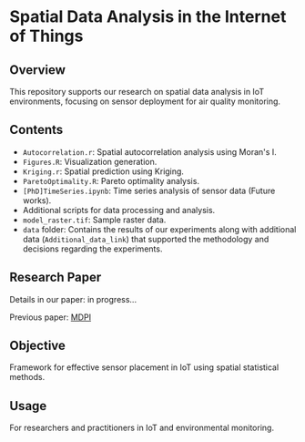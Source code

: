 # Spatial Data Analysis in the Internet of Things

## Overview
This repository supports our research on spatial data analysis in IoT environments, focusing on sensor deployment for air quality monitoring.

## Contents
- `Autocorrelation.r`: Spatial autocorrelation analysis using Moran's I.
- `Figures.R`: Visualization generation.
- `Kriging.r`: Spatial prediction using Kriging.
- `ParetoOptimality.R`: Pareto optimality analysis.
- `[PhD]TimeSeries.ipynb`: Time series analysis of sensor data (Future works).
- Additional scripts for data processing and analysis.
- `model_raster.tif`: Sample raster data.
- `data` folder: Contains the results of our experiments along with additional data (`Additional_data_link`) that supported the methodology and decisions regarding the experiments.

## Research Paper
Details in our paper: in progress...

Previous paper: [MDPI](https://www.mdpi.com/1424-8220/22/5/1693)

## Objective
Framework for effective sensor placement in IoT using spatial statistical methods.

## Usage
For researchers and practitioners in IoT and environmental monitoring.
